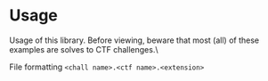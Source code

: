 # Usage

Usage of this library. Before viewing, beware that most (all) of these examples are solves to CTF challenges.\

File formatting `<chall name>.<ctf name>.<extension>`
